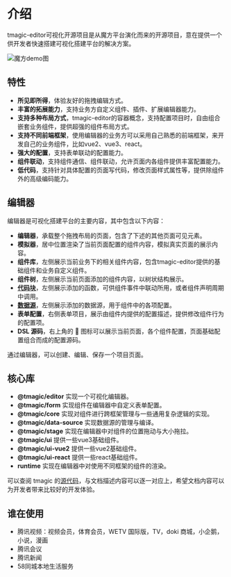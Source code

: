 # 介绍

tmagic-editor可视化开源项目是从魔方平台演化而来的开源项目，意在提供一个供开发者快速搭建可视化搭建平台的解决方案。

<img src="/tmagic.png" alt="魔方demo图">

## 特性

- **所见即所得**，体验友好的拖拽编辑方式。
- **丰富的拓展能力**，支持业务方自定义组件、插件、扩展编辑器能力。
- **支持多种布局方式**，tmagic-editor的容器概念，支持配置项目时，自由组合嵌套业务组件，提供超强的组件布局方式。
- **支持不同前端框架**，使用编辑器的业务方可以采用自己熟悉的前端框架，来开发自己的业务组件，比如vue2、vue3、react。
- **强大的配置**，支持表单联动的配置能力。
- **组件联动**，支持组件通信、组件联动，允许页面内各组件提供丰富配置能力。
- **低代码**，支持针对具体配置的页面写代码，修改页面样式属性等，提供除组件外的高级编码能力。

## 编辑器

编辑器是可视化搭建平台的主要内容，其中包含以下内容：

- **编辑器**，承载整个拖拽布局的页面，包含了下述的其他页面可见元素。
- **模拟器**，居中位置渲染了当前页面配置的组件内容，模拟真实页面的展示内容。
- **组件库**，左侧展示当前业务下的相关组件内容，包含tmagic-editor提供的基础组件和业务自定义组件。
- **组件树**，左侧展示当前页面添加的组件内容，以树状结构展示。
- **[代码块](./advanced/code-block.md)**，左侧展示添加的函数，可供组件事件中联动所用，或者组件声明周期中调用。
- **[数据源](./advanced/data-source.md)**，左侧展示添加的数据源，用于组件中的各项配置。
- **表单配置**，右侧表单项目，展示由组件内提供的配置描述，提供修改组件行为的配置项。
- **DSL 源码**，右上角的 📄 图标可以展示当前页面，各个组件配置，页面基础配置组合而成的配置源码。

通过编辑器，可以创建、编辑、保存一个项目页面。

## 核心库

- **@tmagic/editor** 实现一个可视化编辑器。
- **@tmagic/form** 实现组件在编辑器中自定义表单配置。
- **@tmagic/core** 实现对组件进行跨框架管理与一些通用复杂逻辑的实现。
- **@tmagic/data-source** 实现数据源的管理与编译。
- **@tmagic/stage** 实现在编辑器中对组件的位置拖动与大小拖拉。
- **@tmagic/ui** 提供一些vue3基础组件。
- **@tmagic/ui-vue2** 提供一些vue2基础组件。
- **@tmagic/ui-react** 提供一些react基础组件。
- **runtime** 实现在编辑器中对使用不同框架的组件的渲染。

可以查阅 tmagic 的[源代码](https://github.com/Tencent/tmagic-editor)，与文档描述内容可以逐一对应上，希望文档内容可以为开发者带来比较好的开发体验。

## 谁在使用

- 腾讯视频：视频会员，体育会员，WETV 国际版，TV，doki 商城，小企鹅，小说，漫画
- 腾讯会议
- 腾讯新闻
- 58同城本地生活服务